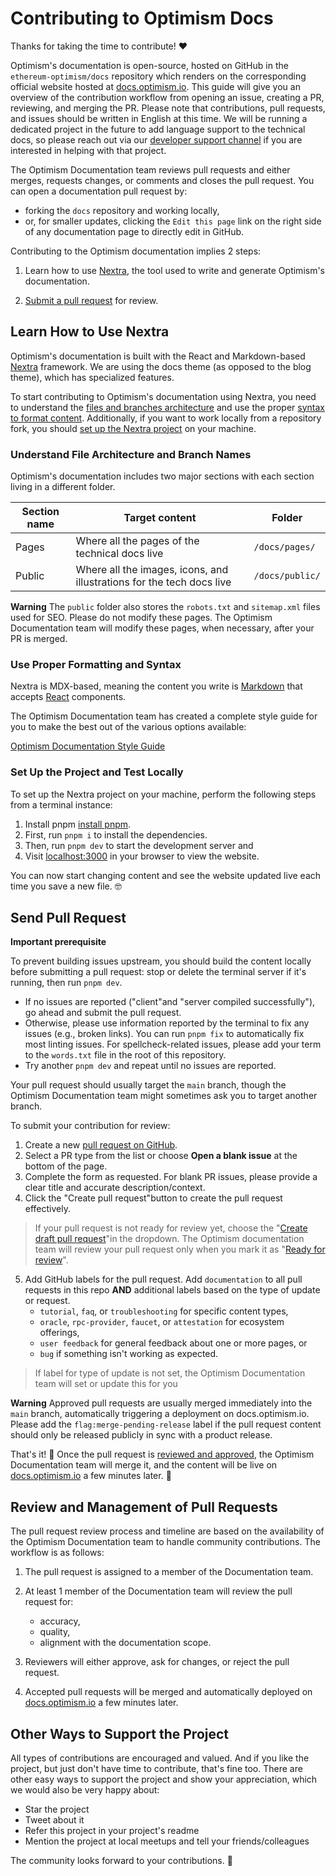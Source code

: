 # Contributing to Optimism Docs

Thanks for taking the time to contribute! ❤️

Optimism's documentation is open-source, hosted on GitHub in the `ethereum-optimism/docs` repository which renders on the corresponding official website hosted at [docs.optimism.io](https://docs.optimism.io). This guide will give you an overview of the contribution workflow from opening an issue, creating a PR, reviewing, and merging the PR. Please note that contributions, pull requests, and issues should be written in English at this time. We will be running a dedicated project in the future to add language support to the technical docs, so please reach out via our [developer support channel](https://github.com/ethereum-optimism/developers/) if you are interested in helping with that project.

The Optimism Documentation team reviews pull requests and either merges, requests changes, or comments and closes the pull request. You can open a documentation pull request by:

- forking the `docs` repository and working locally,
- or, for smaller updates, clicking the `Edit this page` link on the right side of any documentation page to directly edit in GitHub.

Contributing to the Optimism documentation implies 2 steps:

1. Learn how to use [Nextra](#learn-how-to-use-nextra), the tool used to write and generate Optimism's documentation.

2. [Submit a pull request](#send-pull-request) for review.

## Learn How to Use Nextra

Optimism's documentation is built with the React and Markdown-based [Nextra](https://nextra.site/docs) framework. We are using the docs theme (as opposed to the blog theme), which has specialized features.

To start contributing to Optimism's documentation using Nextra, you need to understand the [files and branches architecture](#understand-file-architecture-and-branch-names) and use the proper [syntax to format content](#use-proper-formatting-and-syntax). Additionally, if you want to work locally from a repository fork, you should [set up the Nextra project](#set-up-the-project-and-test-locally) on your machine.

### Understand File Architecture and Branch Names

Optimism's documentation includes two major sections with each section living in a different folder. 

| Section name      | Target content                                                    | Folder                        |
| ------------------| ----------------------------------------------------------------- | ----------------------------- | 
| Pages       | Where all the pages of the technical docs live | `/docs/pages/` |
| Public   | Where all the images, icons, and illustrations for the tech docs live      | `/docs/public/`  | 

**Warning**
The `public` folder also stores the `robots.txt` and `sitemap.xml` files used for SEO. Please do not modify these pages. 
The Optimism Documentation team will modify these pages, when necessary, after your PR is merged.

### Use Proper Formatting and Syntax

Nextra is MDX-based, meaning the content you write is [Markdown](https://daringfireball.net/projects/markdown/syntax) that accepts [React](https://reactjs.org/) components.

The Optimism Documentation team has created a complete style guide for you to make the best out of the various options available:

[Optimism Documentation Style Guide](/pages/connect/contribute/style-guide.mdx) 

### Set Up the Project and Test Locally

To set up the Nextra project on your machine, perform the following steps from a terminal instance:

1. Install pnpm [install pnpm](https://pnpm.io/installation).
2. First, run `pnpm i` to install the dependencies.
3. Then, run `pnpm dev` to start the development server and 
4. Visit [localhost:3000](http://localhost:3000) in your browser to view the website.

You can now start changing content and see the website updated live each time you save a new file. 🤓

## Send Pull Request

**Important prerequisite**

To prevent building issues upstream, you should build the content locally before submitting a pull request: stop or delete the terminal server if it's running, then run `pnpm dev`.

- If no issues are reported ("client"and "server compiled successfully"), go ahead and submit the pull request. 
- Otherwise, please use information reported by the terminal to fix any issues (e.g., broken links). You can run `pnpm fix` to automatically fix most linting issues. For spellcheck-related issues, please add your term to the `words.txt` file in the root of this repository.
- Try another `pnpm dev` and repeat until no issues are reported.


Your pull request should usually target the `main` branch, though the Optimism Documentation team might sometimes ask you to target another branch.

To submit your contribution for review:

1. Create a new [pull request on GitHub](https://github.com/ethereum-optimism/docs/issues/new/choose).
2. Select a PR type from the list or choose **Open a blank issue** at the bottom of the page.
3. Complete the form as requested. For blank PR issues, please provide a clear title and accurate description/context.
4. Click the "Create pull request"button to create the pull request effectively.
    
>If your pull request is not ready for review yet, choose the "[Create draft pull request](https://docs.github.com/en/pull-requests/collaborating-with-pull-requests/proposing-changes-to-your-work-with-pull-requests/creating-a-pull-request)"in the dropdown. The Optimism documentation team will review your pull request only when you mark it as "[Ready for review](https://docs.github.com/en/pull-requests/collaborating-with-pull-requests/proposing-changes-to-your-work-with-pull-requests/changing-the-stage-of-a-pull-request)".
   
5. Add GitHub labels for the pull request. Add `documentation` to all pull requests in this repo **AND** additional labels based on the type of update or request.
     - `tutorial`, `faq`, or `troubleshooting` for specific content types, 
     - `oracle`, `rpc-provider`, `faucet`, or `attestation` for ecosystem offerings,
     - `user feedback` for general feedback about one or more pages, or 
     - `bug` if something isn't working as expected. 
>If label for type of update is not set, the Optimism Documentation team will set or update this for you<br/>
    
**Warning**
Approved pull requests are usually merged immediately into the `main` branch, automatically triggering a deployment on docs.optimism.io. Please add the `flag:merge-pending-release` label if the pull request content should only be released publicly in sync with a product release.

That's it! 🥳 Once the pull request is [reviewed and approved](#review-and-management-of-pull-requests), the Optimism Documentation team will merge it, and the content will be live on [docs.optimism.io](http://docs.optimism.io) a few minutes later. 🚀

## Review and Management of Pull Requests

The pull request review process and timeline are based on the availability of the Optimism Documentation team to handle community contributions. The workflow is as follows:

1. The pull request is assigned to a member of the Documentation team.
2. At least 1 member of the Documentation team will review the pull request for:

   - accuracy,
   - quality,
   - alignment with the documentation scope.

3. Reviewers will either approve, ask for changes, or reject the pull request.
4. Accepted pull requests will be merged and automatically deployed on [docs.optimism.io](https://docs.optimism.io) a few minutes later. 

## Other Ways to Support the Project
All types of contributions are encouraged and valued. 
And if you like the project, but just don't have time to contribute, that's fine too. There are other easy ways to support the project and show your appreciation, which we would also be very happy about:
- Star the project
- Tweet about it
- Refer this project in your project's readme
- Mention the project at local meetups and tell your friends/colleagues

The community looks forward to your contributions. 🎉
